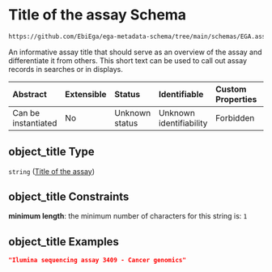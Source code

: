 # Title of the assay Schema

```txt
https://github.com/EbiEga/ega-metadata-schema/tree/main/schemas/EGA.assay.json#/properties/object_title
```

An informative assay title that should serve as an overview of the assay and differentiate it from others. This short text can be used to call out assay records in searches or in displays.

| Abstract            | Extensible | Status         | Identifiable            | Custom Properties | Additional Properties | Access Restrictions | Defined In                                                                 |
| :------------------ | :--------- | :------------- | :---------------------- | :---------------- | :-------------------- | :------------------ | :------------------------------------------------------------------------- |
| Can be instantiated | No         | Unknown status | Unknown identifiability | Forbidden         | Allowed               | none                | [EGA.assay.json\*](../../../schemas/EGA.assay.json "open original schema") |

## object\_title Type

`string` ([Title of the assay](ega-11-properties-title-of-the-assay.md))

## object\_title Constraints

**minimum length**: the minimum number of characters for this string is: `1`

## object\_title Examples

```json
"Ilumina sequencing assay 3409 - Cancer genomics"
```
